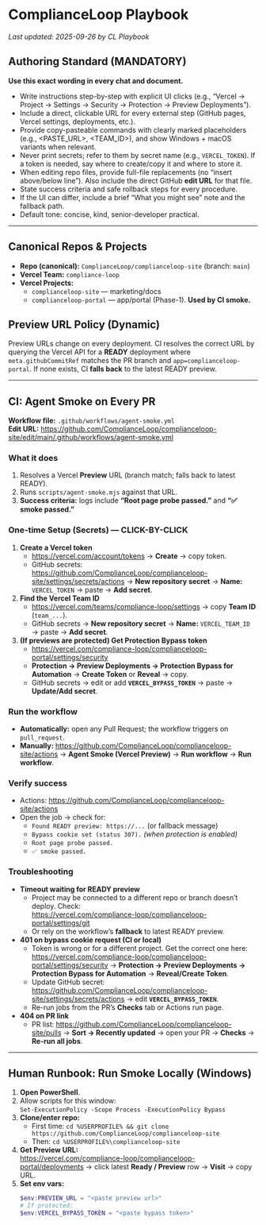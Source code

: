 # ComplianceLoop Playbook
_Last updated: 2025-09-26 by CL Playbook_

## Authoring Standard (MANDATORY)
**Use this exact wording in every chat and document.**

- Write instructions step-by-step with explicit UI clicks (e.g., “Vercel → Project → Settings → Security → Protection → Preview Deployments”).
- Include a direct, clickable URL for every external step (GitHub pages, Vercel settings, deployments, etc.).
- Provide copy-pasteable commands with clearly marked placeholders (e.g., <PASTE_URL>, <TEAM_ID>), and show Windows + macOS variants when relevant.
- Never print secrets; refer to them by secret name (e.g., `VERCEL_TOKEN`). If a token is needed, say where to create/copy it and where to store it.
- When editing repo files, provide full-file replacements (no “insert above/below line”). Also include the direct GitHub **edit URL** for that file.
- State success criteria and safe rollback steps for every procedure.
- If the UI can differ, include a brief “What you might see” note and the fallback path.
- Default tone: concise, kind, senior-developer practical.

---

## Canonical Repos & Projects
- **Repo (canonical):** `ComplianceLoop/complianceloop-site` (branch: `main`)
- **Vercel Team:** `compliance-loop`
- **Vercel Projects:**
  - `complianceloop-site` — marketing/docs
  - `complianceloop-portal` — app/portal (Phase-1). **Used by CI smoke.**

## Preview URL Policy (Dynamic)
Preview URLs change on every deployment. CI resolves the correct URL by querying the Vercel API for a **READY** deployment where `meta.githubCommitRef` matches the PR branch and `app=complianceloop-portal`. If none exists, CI **falls back** to the latest READY preview.

---

## CI: Agent Smoke on Every PR
**Workflow file:** `.github/workflows/agent-smoke.yml`  
**Edit URL:** https://github.com/ComplianceLoop/complianceloop-site/edit/main/.github/workflows/agent-smoke.yml

### What it does
1. Resolves a Vercel **Preview** URL (branch match; falls back to latest READY).
2. Runs `scripts/agent-smoke.mjs` against that URL.
3. **Success criteria:** logs include **“Root page probe passed.”** and **“✅ smoke passed.”**

### One-time Setup (Secrets) — CLICK-BY-CLICK
1. **Create a Vercel token**  
   - https://vercel.com/account/tokens → **Create** → copy token.  
   - GitHub secrets: https://github.com/ComplianceLoop/complianceloop-site/settings/secrets/actions → **New repository secret** → **Name:** `VERCEL_TOKEN` → paste → **Add secret**.
2. **Find the Vercel Team ID**  
   - https://vercel.com/teams/compliance-loop/settings → copy **Team ID** (`team_...`).  
   - GitHub secrets → **New repository secret** → **Name:** `VERCEL_TEAM_ID` → paste → **Add secret**.
3. **(If previews are protected) Get Protection Bypass token**  
   - https://vercel.com/compliance-loop/complianceloop-portal/settings/security  
   - **Protection → Preview Deployments → Protection Bypass for Automation** → **Create Token** or **Reveal** → copy.  
   - GitHub secrets → edit or add **`VERCEL_BYPASS_TOKEN`** → paste → **Update/Add secret**.

### Run the workflow
- **Automatically:** open any Pull Request; the workflow triggers on `pull_request`.  
- **Manually:** https://github.com/ComplianceLoop/complianceloop-site/actions → **Agent Smoke (Vercel Preview)** → **Run workflow** → **Run workflow**.

### Verify success
- Actions: https://github.com/ComplianceLoop/complianceloop-site/actions  
- Open the job → check for:
  - `Found READY preview: https://...` (or fallback message)  
  - `Bypass cookie set (status 307).` *(when protection is enabled)*  
  - `Root page probe passed.`  
  - `✅ smoke passed.`

### Troubleshooting
- **Timeout waiting for READY preview**  
  - Project may be connected to a different repo or branch doesn’t deploy. Check:  
    https://vercel.com/compliance-loop/complianceloop-portal/settings/git  
  - Or rely on the workflow’s **fallback** to latest READY preview.
- **401 on bypass cookie request (CI or local)**  
  - Token is wrong or for a different project. Get the correct one here:  
    https://vercel.com/compliance-loop/complianceloop-portal/settings/security → **Protection → Preview Deployments → Protection Bypass for Automation** → **Reveal/Create Token**.  
  - Update GitHub secret: https://github.com/ComplianceLoop/complianceloop-site/settings/secrets/actions → edit **`VERCEL_BYPASS_TOKEN`**.  
  - Re-run jobs from the PR’s **Checks** tab or Actions run page.
- **404 on PR link**  
  - PR list: https://github.com/ComplianceLoop/complianceloop-site/pulls → **Sort → Recently updated** → open your PR → **Checks** → **Re-run all jobs**.

---

## Human Runbook: Run Smoke Locally (Windows)
1. **Open PowerShell**.  
2. Allow scripts for this window:  
   `Set-ExecutionPolicy -Scope Process -ExecutionPolicy Bypass`
3. **Clone/enter repo:**  
   - First time: `cd %USERPROFILE% && git clone https://github.com/ComplianceLoop/complianceloop-site`  
   - Then: `cd %USERPROFILE%\complianceloop-site`
4. **Get Preview URL:**  
   https://vercel.com/compliance-loop/complianceloop-portal/deployments → click latest **Ready / Preview** row → **Visit** → copy URL.
5. **Set env vars:**  
   ```powershell
   $env:PREVIEW_URL = "<paste preview url>"
   # If protected:
   $env:VERCEL_BYPASS_TOKEN = "<paste bypass token>"
